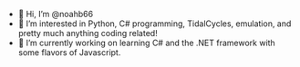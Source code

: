 - 👋 Hi, I’m @noahb66
- 👀 I’m interested in Python, C# programming, TidalCycles, emulation, and pretty much anything coding related!
- 🌱 I’m currently working on learning C# and the .NET framework with some flavors of Javascript.

<!---
noahb66/noahb66 is a ✨ special ✨ repository because its `README.md` (this file) appears on your GitHub profile.
You can click the Preview link to take a look at your changes.
--->
